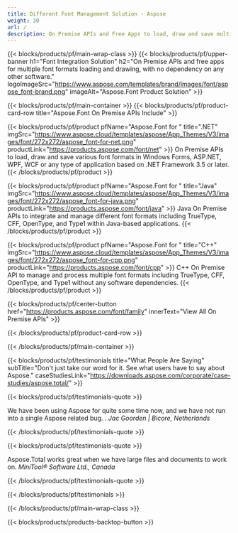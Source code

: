 ```yaml
---
title: Different Font Management Solution - Aspose 
weight: 30
url: /
description: On Premise APIs and Free Apps to load, draw and save multiple font formats including TrueType, CFF, OpenType, and Type1
---
```


{{< blocks/products/pf/main-wrap-class >}}
{{< blocks/products/pf/upper-banner h1="Font Integration Solution" h2="On Premise APIs and free apps for multiple font formats loading and drawing, with no dependency on any other software." logoImageSrc="https://www.aspose.com/templates/brand/images/font/aspose_font-brand.png" imageAlt="Aspose.Font Product Solution" >}}

{{< blocks/products/pf/main-container >}}
{{< blocks/products/pf/product-card-row title="Aspose.Font On Premise APIs Include" >}}

{{< blocks/products/pf/product pfName="Aspose.Font for " title=".NET" imgSrc="https://www.aspose.cloud/templates/aspose/App_Themes/V3/images/font/272x272/aspose_font-for-net.png" productLink="https://products.aspose.com/font/net" >}}
On Premise APIs to load, draw and save various font formats in Windows Forms, ASP.NET, WPF, WCF or any type of application based on .NET Framework 3.5 or later.
{{< /blocks/products/pf/product >}}

{{< blocks/products/pf/product pfName="Aspose.Font for " title="Java" imgSrc="https://www.aspose.cloud/templates/aspose/App_Themes/V3/images/font/272x272/aspose_font-for-java.png" productLink="https://products.aspose.com/font/java" >}}
Java On Premise APIs to integrate and manage different font formats including TrueType, CFF, OpenType, and Type1 within Java-based applications.
{{< /blocks/products/pf/product >}}

{{< blocks/products/pf/product pfName="Aspose.Font for " title="C++" imgSrc="https://www.aspose.cloud/templates/aspose/App_Themes/V3/images/font/272x272/aspose_font-for-cpp.png" productLink="https://products.aspose.com/font/cpp" >}}
C++ On Premise API to manage and process multiple font formats including TrueType, CFF, OpenType, and Type1 without any software dependencies.
{{< /blocks/products/pf/product >}}

{{< blocks/products/pf/center-button href="https://products.aspose.com/font/family" innerText="View All On Premise APIs" >}}

{{< /blocks/products/pf/product-card-row >}}

{{< /blocks/products/pf/main-container >}}

{{< blocks/products/pf/testimonials title="What People Are Saying" subTitle="Don't just take our word for it. See what users have to say about Aspose." caseStudiesLink="https://downloads.aspose.com/corporate/case-studies/aspose.total/" >}}

{{< blocks/products/pf/testimonials-quote >}}
<p class="first">
 We have been using Aspose for quite some time now, and we have not run into a single Aspose related bug. .
 <em>
  Jac Goorden | Bicore, Netherlands
 </em>
</p>

{{< /blocks/products/pf/testimonials-quote >}}

{{< blocks/products/pf/testimonials-quote >}}
<p class="second">
 Aspose.Total works great when we have large files and documents to work on.
 <em>
  MiniTool® Software Ltd., Canada
 </em>
</p>

{{< /blocks/products/pf/testimonials-quote >}}

{{< /blocks/products/pf/testimonials >}}

{{< /blocks/products/pf/main-wrap-class >}}

{{< blocks/products/products-backtop-button >}}